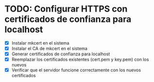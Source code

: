 # TODO: Configurar HTTPS con certificados de confianza para localhost

- [x] Instalar mkcert en el sistema
- [x] Instalar el CA de mkcert en el sistema
- [x] Generar certificados de confianza para localhost
- [x] Reemplazar los certificados existentes (cert.pem y key.pem) con los nuevos
- [x] Verificar que el servidor funcione correctamente con los nuevos certificados
